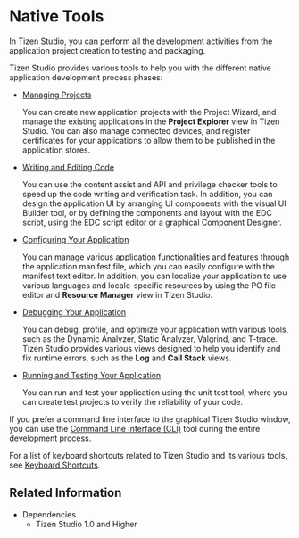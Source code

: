# Native Tools

In Tizen Studio, you can perform all the development activities from the application project creation to testing and packaging.

Tizen Studio provides various tools to help you with the different native application development process phases:

- [Managing Projects](managing-projects.md)

  You can create new application projects with the Project Wizard, and manage the existing applications in the **Project Explorer** view in Tizen Studio. You can also manage connected devices, and register certificates for your applications to allow them to be published in the application stores.

- [Writing and Editing Code](coding.md)

  You can use the content assist and API and privilege checker tools to speed up the code writing and verification task. In addition, you can design the application UI by arranging UI components with the visual UI Builder tool, or by defining the components and layout with the EDC script, using the EDC script editor or a graphical Component Designer.

- [Configuring Your Application](configuring.md)

  You can manage various application functionalities and features through the application manifest file, which you can easily configure with the manifest text editor. In addition, you can localize your application to use various languages and locale-specific resources by using the PO file editor and **Resource Manager** view in Tizen Studio.

- [Debugging Your Application](debugging.md)

  You can debug, profile, and optimize your application with various tools, such as the Dynamic Analyzer, Static Analyzer, Valgrind, and T-trace. Tizen Studio provides various views designed to help you identify and fix runtime errors, such as the **Log** and **Call Stack** views.

- [Running and Testing Your Application](running-testing.md)

  You can run and test your application using the unit test tool, where you can create test projects to verify the reliability of your code.

If you prefer a command line interface to the graphical Tizen Studio window, you can use the [Command Line Interface (CLI)](../common-tools/command-line-interface.md) tool during the entire development process.

For a list of keyboard shortcuts related to Tizen Studio and its various tools, see [Keyboard Shortcuts](../common-tools/keyboard-shortcuts.md).

## Related Information
* Dependencies
  - Tizen Studio 1.0 and Higher
